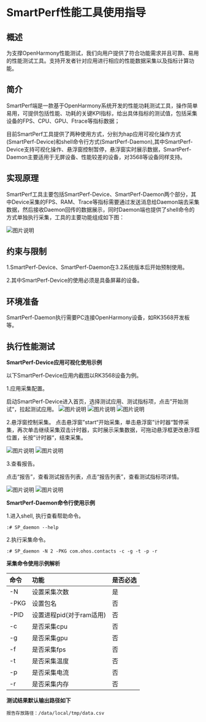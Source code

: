 # SmartPerf性能工具使用指导

## 概述

为支撑OpenHarmony性能测试，我们向用户提供了符合功能需求并且可靠、易用的性能测试工具。支持开发者针对应用进行相应的性能数据采集以及指标计算功能。

## 简介

SmartPerf端是一款基于OpenHarmony系统开发的性能功耗测试工具，操作简单易用，可提供包括性能、功耗的关键KPI指标，给出具体指标的测试值，包括采集设备的FPS、CPU、GPU、Ftrace等指标数据；

目前SmartPerf工具提供了两种使用方式，分别为hap应用可视化操作方式(SmartPerf-Device)和shell命令行方式(SmartPerf-Daemon),其中SmartPerf-Device支持可视化操作、悬浮窗控制暂停，悬浮窗实时展示数据，SmartPerf-Daemon主要适用于无屏设备、性能较差的设备，对3568等设备同样支持。

## 实现原理

SmartPerf工具主要包括SmartPerf-Device、SmartPerf-Daemon两个部分，其中Device采集的FPS、RAM、Trace等指标需要通过发送消息给Daemon端去采集数据，然后接收Daemon回传的数据展示，同时Daemon端也提供了shell命令的方式单独执行采集，工具的主要功能组成如下图：

![图片说明](figures/SmartPerfStru.png)

## 约束与限制

1.SmartPerf-Device、SmartPerf-Daemon在3.2系统版本后开始预制使用。

2.其中SmartPerf-Device的使用必须是具备屏幕的设备。

## 环境准备

SmartPerf-Daemon执行需要PC连接OpenHarmony设备，如RK3568开发板等。

## 执行性能测试

**SmartPerf-Device应用可视化使用示例**

以下SmartPerf-Device应用内截图以RK3568设备为例。

1.应用采集配置。

启动SmartPerf-Device进入首页，选择测试应用、测试指标项，点击”开始测试“，拉起测试应用。
![图片说明](figures/SmartPerfConfig1.png)
![图片说明](figures/SmartPerfConfig2.png)
![图片说明](figures/SmartPerfConfig3.png)

2.悬浮窗控制采集。
点击悬浮窗”start“开始采集，单击悬浮窗”计时器“暂停采集，再次单击继续采集双击计时器，实时展示采集数据，可拖动悬浮框更改悬浮框位置，长按”计时器“，结束采集。

![图片说明](figures/SmartPerfControl1.png)
![图片说明](figures/SmartPerfControl2.png)

3.查看报告。

点击“报告”，查看测试报告列表，点击“报告列表”，查看测试指标项详情。

![图片说明](figures/SmartPerfReport1.png)
![图片说明](figures/SmartPerfReport2.png)

**SmartPerf-Daemon命令行使用示例**

1.进入shell, 执行查看帮助命令。
```
:# SP_daemon --help
```
2.执行采集命令。
```
:# SP_daemon -N 2 -PKG com.ohos.contacts -c -g -t -p -r
```

**采集命令使用示例解析**

| 命令   | 功能                   |是否必选|
| :-----| :--------------------- |:-----|
| -N    | 设置采集次数             |是|
| -PKG  | 设置包名                | 否|
| -PID  | 设置进程pid(对于ram适用) |否|
| -c    | 是否采集cpu             | 否|
| -g    | 是否采集gpu             |否|
| -f    | 是否采集fps             |否|
| -t    | 是否采集温度             |否|
| -p    | 是否采集电流             |否|
| -r    | 是否采集内存             |否|

**测试结果默认输出路径如下**
```
报告存放路径：/data/local/tmp/data.csv
```

